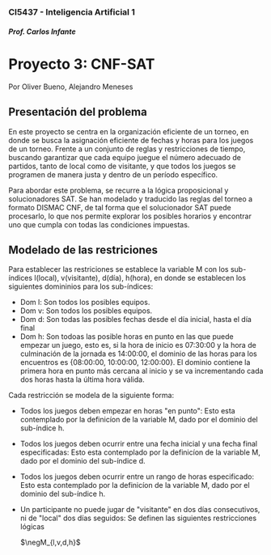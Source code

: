 #
### CI5437 - Inteligencia Artificial 1
##### Prof. Carlos Infante
# Proyecto 3: CNF-SAT
Por Oliver Bueno, Alejandro Meneses

## Presentación del problema
En este proyecto se centra en la organización eficiente de un torneo, en donde se busca la asignación eficiente de fechas y horas para los juegos de un torneo. Frente a un conjunto de reglas y restricciones de tiempo, buscando garantizar que cada equipo juegue el número adecuado de partidos, tanto de local como de visitante, y que todos los juegos se programen de manera justa y dentro de un período específico.

Para abordar este problema, se recurre a la lógica proposicional y solucionadores SAT. Se han modelado y traducido las reglas del torneo a formato DISMAC CNF, de tal forma que el solucionador SAT puede procesarlo, lo que nos permite explorar los posibles horarios y encontrar uno que cumpla con todas las condiciones impuestas.

## Modelado de las restriciones
Para establecer las restriciones se establece la variable M con los sub-índices l(local), v(visitante), d(día), h(hora), en donde se establecen los siguientes domininios para los sub-índices:

- Dom l: Son todos los posibles equipos.
- Dom v: Son todos los posibles equipos.
- Dom d: Son todas las posibles fechas desde el día inicial, hasta el día final
- Dom h: Son todoas las posible horas en punto en las que puede empezar un juego, esto es, si la hora de inicio es 07:30:00 y la hora de culminación de la jornada es 14:00:00, el dominio de las horas para los encuentros es {08:00:00, 10:00:00, 12:00:00}. El dominio contiene la primera hora en punto más cercana al inicio y se va incrementando cada dos horas hasta la última hora válida.

Cada restricción se modela de la siguiente forma:

- Todos los juegos deben empezar en horas "en punto": Esto esta contemplado por la definicíon de la variable M, dado por el dominio del sub-índice h.
- Todos los juegos deben ocurrir entre una fecha inicial y una fecha final especificadas: Esto esta contemplado por la definicíon de la variable M, dado por el dominio del sub-índice d.
- Todos los juegos deben ocurrir entre un rango de horas especificado: Esto esta contemplado por la definicíon de la variable M, dado por el dominio del sub-índice h.
- Un participante no puede jugar de "visitante" en dos días consecutivos, ni de "local" dos días seguidos: Se definen las siguientes restricciones lógicas

  
  $\negM_{l,v,d,h}$
  
